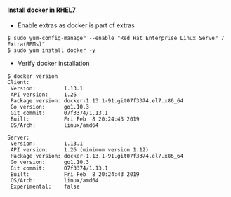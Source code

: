 #### Install docker in RHEL7 

- Enable extras as docker is part of extras 

```
$ sudo yum-config-manager --enable "Red Hat Enterprise Linux Server 7 Extra(RPMs)"
$ sudo yum install docker -y
```

- Verify docker installation

```
$ docker version
Client:
 Version:         1.13.1
 API version:     1.26
 Package version: docker-1.13.1-91.git07f3374.el7.x86_64
 Go version:      go1.10.3
 Git commit:      07f3374/1.13.1
 Built:           Fri Feb  8 20:24:43 2019
 OS/Arch:         linux/amd64

Server:
 Version:         1.13.1
 API version:     1.26 (minimum version 1.12)
 Package version: docker-1.13.1-91.git07f3374.el7.x86_64
 Go version:      go1.10.3
 Git commit:      07f3374/1.13.1
 Built:           Fri Feb  8 20:24:43 2019
 OS/Arch:         linux/amd64
 Experimental:    false
 ```